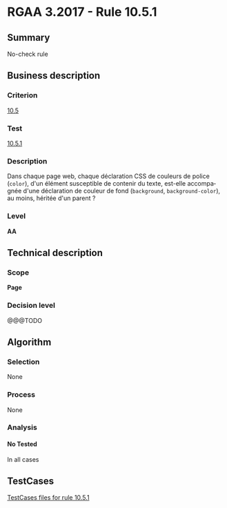 # RGAA 3.2017 - Rule 10.5.1

## Summary
No-check rule


## Business description

### Criterion
[10.5](http://references.modernisation.gouv.fr/rgaa-accessibilite/criteres.html#crit-10-5)

### Test
[10.5.1](http://references.modernisation.gouv.fr/rgaa-accessibilite/criteres.html#test-10-5-1)

### Description
<div lang="fr">Dans chaque page web, chaque d&#xE9;claration CSS de couleurs de police (<code lang="en">color</code>), d'un &#xE9;l&#xE9;ment susceptible de contenir du texte, est-elle accompagn&#xE9;e d'une d&#xE9;claration de couleur de fond (<code lang="en">background</code>, <code lang="en">background-color</code>), au moins, h&#xE9;rit&#xE9;e d'un parent&nbsp;?</div>

### Level
**AA**


## Technical description

### Scope
**Page**

### Decision level
@@@TODO


## Algorithm

### Selection
None

### Process
None

### Analysis

#### No Tested
In all cases


##  TestCases

[TestCases files for rule 10.5.1](https://github.com/Asqatasun/Asqatasun/tree/develop/rules/rules-rgaa3.2017/src/test/resources/testcases/rgaa32017/Rgaa32017Rule100501/)


